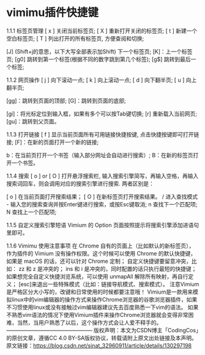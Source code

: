 # vimimu插件快捷键
1.1.1 标签页管理
[ x ] 关闭当前标签页;
[ X ] 重新打开关闭的标签页;
[ t ] 新建一个空白标签页;
[ T ] 列出打开的所有标签页, 方便查阅和切换;

[J] (Shift+j的意思，以下大写全部表示加Shift) 下一个标签页;
[K]：上一个标签页;
[g0] 跳转到第一个标签(根据不同的数字跳到第几个标签);
[g$] 跳转到最后一个标签;

1.1.2 网页操作
[ j ] 向下滚动一点;
[ k ] 向上滚动一点;
[ d ] 向下翻半页;
[ u ] 向上翻半页;

[gg]：跳转到页面的顶部;
[G]：跳转到页面的底部;

[gi]：将光标定位到输入框，如果有多个可以按Tab键切换;
[r] 重新载入当前网页;
[gu]：跳转到父页面。

1.1.3 打开链接
[ f ] 显示当前页面所有可用链接快捷按键, 点击快捷按键即可打开链接;
[F]：在新的页面打开一个新的链接;

b：在当前页打开一个书签（输入部分网址会自动进行搜索）;
B：在新的标签页打开一个书签。

1.1.4 搜索
[ o ] or [ O ] 打开悬浮搜索栏, 输入搜索引擎简写，再输入空格，再输入搜索词回车，则会调用对应的搜索引擎进行搜索. 两者区别是：

[ o ] 在当前页面打开搜索结果；
[ O ] 在新标签页打开搜索结果。
/ 进入查找模式 - 输入您的搜索查询并按Enter键进行搜索，或按Esc键取消;
n 查找下一个匹配项;
N 查找上一个匹配项;

1.1.5 自定义搜索引擎短语
Vimium 的 Option 页面按照提示将搜索引擎添加进语句里即可。


1.1.6 Vimimu 使用注意事项
在 Chrome 自有的页面上（比如默认的新标签页），作为插件的 Vimium 没有操作权限。这个时候可以使用 Chrome 的默认快捷键，如果是 macOS 的话，还可以针对 Chrome 定制；
自定义快捷键要留意冲突，比如： zz 和 z 是冲突的； ins 和 i 是冲突的，同时配置的话只执行最短的快捷键；
如果想完全自定义快捷浏览系统，可以使用 unmapAll 解除所有映射，再自行定义；
[esc]来退出一些特殊模式（比如：链接导航模式、搜索模式）。
注意Vimium是严格区分大小写的，改键和日常使用的时候都要注意哦！
Vimium是一款用来模拟linux中的vim编辑器的操作方式来操作Chrome浏览器的谷歌浏览器插件，如果不习惯使用linux或没有接触过vim编辑器建议先去百度熟悉一下vim的语法。
如果不熟悉vim语法的情况下使用Vimium插件来操作Chrome浏览器就会变得非常困难，当然，当用户熟悉了以后，这个操作方式会让人爱不释手的。
————————————————
版权声明：本文为CSDN博主「CodingCos」的原创文章，遵循CC 4.0 BY-SA版权协议，转载请附上原文出处链接及本声明。
原文链接：https://blog.csdn.net/sinat_32960911/article/details/130297198